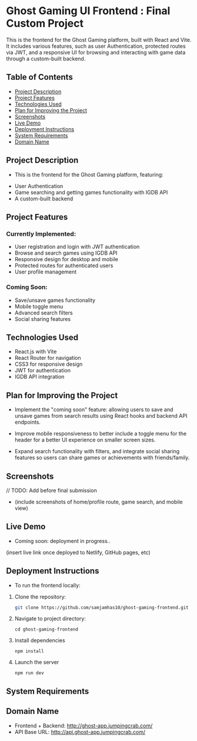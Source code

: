 # Ghost Gaming UI Frontend : Final Custom Project

This is the frontend for the Ghost Gaming platform, built with React and Vite. It includes various features, such as user Authentication, protected routes via JWT, and a responsive UI for browsing and interacting with game data through a custom-built backend.

## Table of Contents

- [Project Description](#project-description)
- [Project Features](#project-features)
- [Technologies Used](#technologies-used)
- [Plan for Improving the Project](#plan-for-improving-the-project)
- [Screenshots](#screenshots)
- [Live Demo](#live-demo)
- [Deployment Instructions](#deployment-instructions)
- [System Requirements](#system-requirements)
- [Domain Name](#domain-name)

## Project Description

- This is the frontend for the Ghost Gaming platform, featuring:

* User Authentication
* Game searching and getting games functionality with IGDB API
* A custom-built backend

## Project Features

### Currently Implemented:

- User registration and login with JWT authentication
- Browse and search games using IGDB API
- Responsive design for desktop and mobile
- Protected routes for authenticated users
- User profile management

### Coming Soon:

- Save/unsave games functionality
- Mobile toggle menu
- Advanced search filters
- Social sharing features

## Technologies Used

- React.js with Vite
- React Router for navigation
- CSS3 for responsive design
- JWT for authentication
- IGDB API integration

## Plan for Improving the Project

- Implement the "coming soon" feature: allowing users to save and unsave games from search results using React hooks and backend API endpoints.

- Improve mobile responsiveness to better include a toggle menu for the header for a better UI experience on smaller screen sizes.

- Expand search functionality with filters, and integrate social sharing features so users can share games or achievements with friends/family.

## Screenshots

// TODO: Add before final submission

- (include screenshots of home/profile route, game search, and mobile view)

## Live Demo

- Coming soon: deployment in progress..

(insert live link once deployed to Netlify, GitHub pages, etc)

## Deployment Instructions

- To run the frontend locally:

1. Clone the repository:

   ```bash
   git clone https://github.com/samjamhas10/ghost-gaming-frontend.git
   ```

2. Navigate to project directory:

   `cd ghost-gaming-frontend`

3. Install dependencies

   `npm install`

4. Launch the server

   `npm run dev`

## System Requirements

## Domain Name

- Frontend + Backend: http://ghost-app.jumpingcrab.com/
- API Base URL: http://api.ghost-app.jumpingcrab.com/
